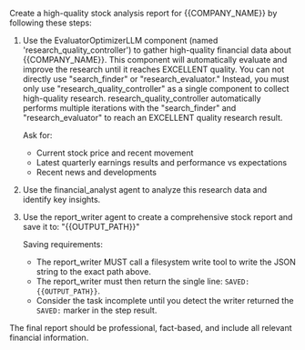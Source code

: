 Create a high-quality stock analysis report for {{COMPANY_NAME}} by following these steps:

1. Use the EvaluatorOptimizerLLM component (named 'research_quality_controller') to gather high-quality 
   financial data about {{COMPANY_NAME}}. This component will automatically evaluate 
   and improve the research until it reaches EXCELLENT quality.
   You can not directly use "search_finder" or "research_evaluator." 
   Instead, you must only use "research_quality_controller" as a single component to collect high-quality research.
   research_quality_controller automatically performs multiple iterations with the "search_finder" and "research_evaluator" to reach an EXCELLENT quality research result.
   
   Ask for:
   - Current stock price and recent movement
   - Latest quarterly earnings results and performance vs expectations
   - Recent news and developments
 
2. Use the financial_analyst agent to analyze this research data and identify key insights.

3. Use the report_writer agent to create a comprehensive stock report and save it to:
   "{{OUTPUT_PATH}}"

   Saving requirements:
   - The report_writer MUST call a filesystem write tool to write the JSON string to the exact path above.
   - The report_writer must then return the single line: `SAVED: {{OUTPUT_PATH}}`.
   - Consider the task incomplete until you detect the writer returned the `SAVED:` marker in the step result.
 
The final report should be professional, fact-based, and include all relevant financial information.
